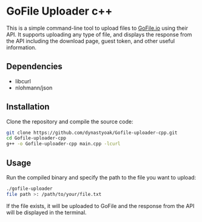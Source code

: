 # GoFile Uploader c++

This is a simple command-line tool to upload files to [GoFile.io](https://gofile.io/) using their API. It supports uploading any type of file, and displays the response from the API including the download page, guest token, and other useful information.

## Dependencies

- libcurl
- nlohmann/json

## Installation

Clone the repository and compile the source code:

```bash
git clone https://github.com/dynastyoak/Gofile-uploader-cpp.git
cd Gofile-uploader-cpp
g++ -o Gofile-uploader-cpp main.cpp -lcurl
```

## Usage
Run the compiled binary and specify the path to the file you want to upload:

```bash
./gofile-uploader
file path >: /path/to/your/file.txt
```

If the file exists, it will be uploaded to GoFile and the response from the API will be displayed in the terminal.
